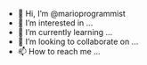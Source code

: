 - 👋 Hi, I’m @marioprogrammist
- 👀 I’m interested in ...
- 🌱 I’m currently learning ...
- 💞️ I’m looking to collaborate on ...
- 📫 How to reach me ...

<!---
marioprogrammist/marioprogrammist is a ✨ special ✨ repository because its `README.md` (this file) appears on your GitHub profile.
You can click the Preview link to take a look at your changes.
--->
